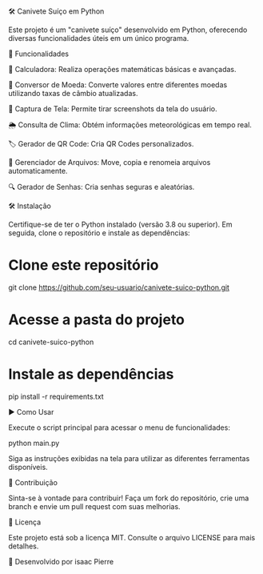 🛠 Canivete Suíço em Python

Este projeto é um "canivete suíço" desenvolvido em Python, oferecendo diversas funcionalidades úteis em um único programa.

🚀 Funcionalidades

🔢 Calculadora: Realiza operações matemáticas básicas e avançadas.

💱 Conversor de Moeda: Converte valores entre diferentes moedas utilizando taxas de câmbio atualizadas.

📸 Captura de Tela: Permite tirar screenshots da tela do usuário.

🌦 Consulta de Clima: Obtém informações meteorológicas em tempo real.

🏷 Gerador de QR Code: Cria QR Codes personalizados.

📁 Gerenciador de Arquivos: Move, copia e renomeia arquivos automaticamente.

🔍 Gerador de Senhas: Cria senhas seguras e aleatórias.

🛠 Instalação

Certifique-se de ter o Python instalado (versão 3.8 ou superior). Em seguida, clone o repositório e instale as dependências:

# Clone este repositório
git clone https://github.com/seu-usuario/canivete-suico-python.git

# Acesse a pasta do projeto
cd canivete-suico-python

# Instale as dependências
pip install -r requirements.txt

▶️ Como Usar

Execute o script principal para acessar o menu de funcionalidades:

python main.py

Siga as instruções exibidas na tela para utilizar as diferentes ferramentas disponíveis.

🤝 Contribuição

Sinta-se à vontade para contribuir! Faça um fork do repositório, crie uma branch e envie um pull request com suas melhorias.

📜 Licença

Este projeto está sob a licença MIT. Consulte o arquivo LICENSE para mais detalhes.

📌 Desenvolvido por isaac Pierre
